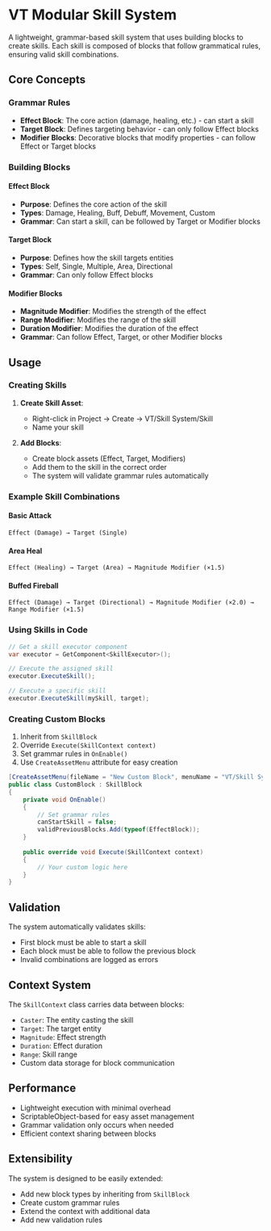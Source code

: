 # VT Modular Skill System

A lightweight, grammar-based skill system that uses building blocks to create skills. Each skill is composed of blocks that follow grammatical rules, ensuring valid skill combinations.

## Core Concepts

### Grammar Rules
- **Effect Block**: The core action (damage, healing, etc.) - can start a skill
- **Target Block**: Defines targeting behavior - can only follow Effect blocks
- **Modifier Blocks**: Decorative blocks that modify properties - can follow Effect or Target blocks

### Building Blocks

#### Effect Block
- **Purpose**: Defines the core action of the skill
- **Types**: Damage, Healing, Buff, Debuff, Movement, Custom
- **Grammar**: Can start a skill, can be followed by Target or Modifier blocks

#### Target Block
- **Purpose**: Defines how the skill targets entities
- **Types**: Self, Single, Multiple, Area, Directional
- **Grammar**: Can only follow Effect blocks

#### Modifier Blocks
- **Magnitude Modifier**: Modifies the strength of the effect
- **Range Modifier**: Modifies the range of the skill
- **Duration Modifier**: Modifies the duration of the effect
- **Grammar**: Can follow Effect, Target, or other Modifier blocks

## Usage

### Creating Skills

1. **Create Skill Asset**:
   - Right-click in Project → Create → VT/Skill System/Skill
   - Name your skill

2. **Add Blocks**:
   - Create block assets (Effect, Target, Modifiers)
   - Add them to the skill in the correct order
   - The system will validate grammar rules automatically

### Example Skill Combinations

#### Basic Attack
```
Effect (Damage) → Target (Single)
```

#### Area Heal
```
Effect (Healing) → Target (Area) → Magnitude Modifier (×1.5)
```

#### Buffed Fireball
```
Effect (Damage) → Target (Directional) → Magnitude Modifier (×2.0) → Range Modifier (×1.5)
```

### Using Skills in Code

```csharp
// Get a skill executor component
var executor = GetComponent<SkillExecutor>();

// Execute the assigned skill
executor.ExecuteSkill();

// Execute a specific skill
executor.ExecuteSkill(mySkill, target);
```

### Creating Custom Blocks

1. Inherit from `SkillBlock`
2. Override `Execute(SkillContext context)`
3. Set grammar rules in `OnEnable()`
4. Use `CreateAssetMenu` attribute for easy creation

```csharp
[CreateAssetMenu(fileName = "New Custom Block", menuName = "VT/Skill System/Blocks/Custom")]
public class CustomBlock : SkillBlock
{
    private void OnEnable()
    {
        // Set grammar rules
        canStartSkill = false;
        validPreviousBlocks.Add(typeof(EffectBlock));
    }
    
    public override void Execute(SkillContext context)
    {
        // Your custom logic here
    }
}
```

## Validation

The system automatically validates skills:
- First block must be able to start a skill
- Each block must be able to follow the previous block
- Invalid combinations are logged as errors

## Context System

The `SkillContext` class carries data between blocks:
- `Caster`: The entity casting the skill
- `Target`: The target entity
- `Magnitude`: Effect strength
- `Duration`: Effect duration
- `Range`: Skill range
- Custom data storage for block communication

## Performance

- Lightweight execution with minimal overhead
- ScriptableObject-based for easy asset management
- Grammar validation only occurs when needed
- Efficient context sharing between blocks

## Extensibility

The system is designed to be easily extended:
- Add new block types by inheriting from `SkillBlock`
- Create custom grammar rules
- Extend the context with additional data
- Add new validation rules 